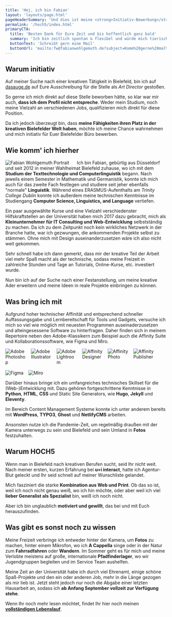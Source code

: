 ```yaml
---
title: 'Hej, ich bin Fabian'
layout: 'layouts/page.html'
pageHeaderSummary: 'Und dies ist meine <strong>Initiativ-Bewerbung</strong> für das HOCH5 Büro in Bielefeld.'
permalink: '/hoch5/index.html'
primaryCTA:
  title: 'Besten Dank für Eure Zeit und bis hoffentlich ganz bald'
  summary: 'Ich bin zeitlich spontan & flexibel und würde mich tierisch über eine Einladung zum persönlichen Gespräch freuen.'
  buttonText: 'Schreibt gern eine Mail'
  buttonUrl: 'mailto:fw@fabianwohlgemuth.de?subject=Komm%20gerne%20mal%20vorbei'
---
```


<style>

.img-grid p {
  display: flex;
  flex-direction: row;
  flex-wrap: wrap;
  gap: 1rem;
}
.img-grid p img {
  max-width: 4rem;
}

.img-portrait p img {
  max-width: 15rem;
  padding-right: 1.5rem;
  float: left;
}
</style>

## Warum initiativ

Auf meiner Suche nach einer kreativen Tätigkeit in Bielefeld, bin ich auf [dasauge.de](https://dasauge.de/jobs/stellenangebote/fest/e617919?einloggen) auf Eure Ausschreibung für die Stelle als _Art Director_ gestoßen.

So gerne ich mich direkt auf diese Stelle beworben hätte, so klar war mir auch, **dass ich dem Profil nicht entspreche**. Weder mein Studium, noch meine Vielzahl an verschiedenen Jobs, qualifizieren mich direkt für diese Position.

Da ich jedoch überzeugt bin, dass **meine Fähigkeiten ihren Platz in der kreativen Bielefelder Welt haben**, möchte ich meine Chance wahrnehmen und mich initiativ für Euer Bielefelder Büro bewerben.

## Wie komm' ich hierher

<div class="img-portrait">

![Fabian Wohlgemuth Portrait](/images/fw_beard.webp)

Ich bin Fabian, gebürtig aus Düsseldorf und seit 2012 in meiner Wahlheimat Bielefeld zuhause, wo ich mit dem **Studium der Texttechnologie und Computerlinguistik** begann. Nach jeweils einem Semester in Mathematik und Germanistik, konnte ich mich auch für das zweite Fach festlegen und studiere seit jeher ebenfalls "normale" **Linguistik**. Während eines ERASMUS-Aufenthalts am _Trinity College Dublin_ konnte ich außerdem meine technischen Kenntnisse im Studiengang **Computer Science, Linguistics, and Language** vertiefen.

</div>

Ein paar ausgewählte Kurse und eine Vielzahl verschiedenster Hilfskraftstellen an der Universität haben mich 2017 dazu gebracht, mich als **Kleinunternehmer für IT Consulting und Web-Entwicklung** selbstständig zu machen. Da ich zu dem Zeitpunkt noch kein wirkliches Netzwerk in der Branche hatte, war ich gezwungen, die ankommenden Projekte selbst zu stämmen. Ohne mich mit Design auseinanderzusetzen wäre ich also nicht weit gekommen.

Sehr schnell habe ich dann gemerkt, dass mir der kreative Teil der Arbeit viel mehr Spaß macht als der technische, sodass meine Freizeit in zahlreiche Stunden und Tage an Tutorials, Online-Kurse, etc. investiert wurde.

Nun bin ich auf der Suche nach einer Festanstellung, um meine kreative Ader erweitern und meine Ideen in reale Projekte einbringen zu können.

## Was bring ich mit

Aufgrund hoher technischer Affinität und entsprechend schneller Auffassungsgabe und Lernbereitschaft für Tools und Gadgets, versuche ich mich so viel wie möglich mit neuesten Programmen auseinaderzusetzen und alteingesessene Software zu hinterfragen. Daher finden sich in meinem Repertoire neben den Adobe-Klassikern zum Beispiel auch die Affinity Suite und Kollaborationssoftware, wie Figma und Miro.

<div class="img-grid">

![Adobe Photoshop](/images/hoch5/ps.webp "Adobe Photoshop")
![Adobe Illustrator](/images/hoch5/ai.webp "Adobe Illustrator")
![Adobe Lightroom](/images/hoch5/lr.webp "Adobe Lightroom")
![Affinity Designer](/images/hoch5/ad.webp "Affinity Designer")
![Affinity Photo](/images/hoch5/ap.webp "Affinity Photo")
![Affinity Publisher](/images/hoch5/apub.webp "Affinity Publisher")
![Figma](/images/hoch5/figma.svg "Figma")
![Miro](/images/hoch5/miro.webp "Miro")

</div>

Darüber hinaus bringe ich ein umfangreiches technisches Skillset für die (Web-)Entwicklung mit. Dazu gehören fortgeschrittene Kenntnisse in **Python**, **HTML**, **CSS** und Static Site Generators, wie **Hugo**, **Jekyll** und **Eleventy**.

Im Bereich Content Management Systeme konnte ich unter anderem bereits mit **WordPress**, **TYPO3**, **Ghost** und **NetlifyCMS** arbeiten.

Ansonsten nutze ich die Pandemie-Zeit, um regelmäßig draußen mit der Kamera unterwegs zu sein und Bielefeld und sein Umland in **Fotos** festzuhalten.

## Warum HOCH5

Wenn man in Bielefeld nach kreativen Berufen sucht, seid Ihr nicht weit. Nach meiner ersten, kurzen Erfahrung bei **u+i interact**, hatte ich Agentur-Blut geleckt und Ihr seid schnell auf meiner Wunschliste gelandet.

Mich fasziniert die starke **Kombination aus Web und Print**. Ob das so ist, weil ich noch nicht genau weiß, wo ich hin möchte, oder aber weil ich viel **lieber Generalist als Spezialist** bin, weiß ich noch nicht.

Aber ich bin unglaublich **motiviert und gewillt**, das bei und mit Euch herauszufinden.

## Was gibt es sonst noch zu wissen

Meine Freizeit verbringe ich entweder hinter der Kamera, um **Fotos** zu machen, hinter einem Mikrofon, wo ich **A Cappella** singe oder in der Natur zum **Fahrradfahren** oder **Wandern**. Im Sommer geht es für mich und meine Verlobte meistens auf große, internationale **Pfadfinderlager**, wo wir Jugendgruppen begleiten und im Service Team aushelfen.

Meine Zeit an der Universität habe ich durch viel Ehrenamt, einige schöne Spaß-Projekte und den ein oder anderen Job, mehr in die Länge gezogen als mir lieb ist. Jetzt steht jedoch nur noch die Abgabe einer letzten Hausarbeit an, sodass ich **ab Anfang September vollzeit zur Verfügung stehe**.

Wenn Ihr noch mehr lesen möchtet, findet Ihr hier noch meinen [**vollständigen Lebenslauf**](/images/hoch5/wohlgemuth_fabian_cv_hoch5.pdf).
